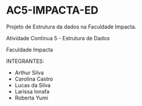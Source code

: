 # AC5-IMPACTA-ED
Projeto de Estrutura da dados na Faculdade Impacta.

Atividade Continua 5 - Estrutura de Dados

Faculdade Impacta

INTEGRANTES:
- Arthur Silva
- Carolina Castro
- Lucas da Silva
- Larissa Ionafa
- Roberta Yumi
